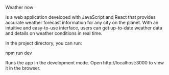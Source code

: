 Weather now

Is a web application developed with JavaScript and React that provides accurate weather forecast information for any city on the planet.
With an intuitive and easy-to-use interface, users can get up-to-date weather data and details on weather conditions in real time.

In the project directory, you can run:

npm run dev

Runs the app in the development mode. Open http://localhost:3000 to view it in the browser.
